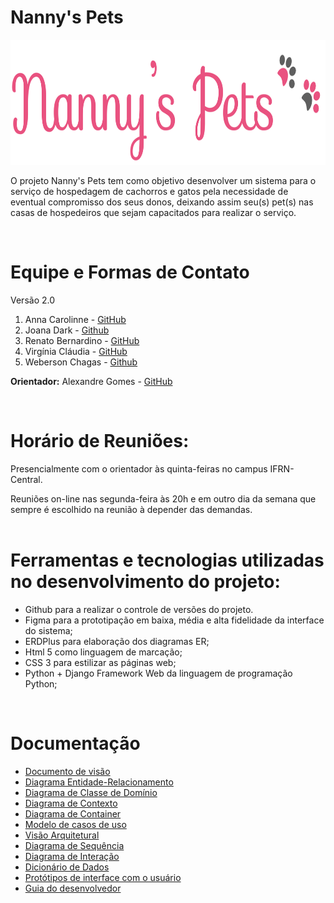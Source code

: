 # Nanny's Pets

<img src="logo.png" width="860" height="200" />

O projeto Nanny's Pets tem como objetivo desenvolver um sistema para o serviço de hospedagem de cachorros e gatos pela necessidade de eventual compromisso dos seus donos, deixando assim seu(s) pet(s) nas casas de hospedeiros que sejam capacitados para realizar o serviço.  

</br>

# Equipe e Formas de Contato

Versão 2.0 
1. Anna Carolinne - [GitHub](https://github.com/anna-albuquerque) 
2. Joana Dark - [Github](https://github.com/JoanaFernandes1998)
3. Renato Bernardino - [GitHub](https://github.com/renatobernardinodasilva)
4. Virgínia Cláudia - [GitHub](https://github.com/VCLM)
5. Weberson Chagas - [Github](https://github.com/wemersonchaga)

**Orientador:** Alexandre Gomes - [GitHub](https://github.com/alexlimatds)

</br>

# Horário de Reuniões:
Presencialmente com o orientador às quinta-feiras no campus IFRN-Central.  

Reuniões on-line nas segunda-feira às 20h e em outro dia da semana que sempre é escolhido na reunião à depender das demandas.   
</br>

# Ferramentas e tecnologias utilizadas no desenvolvimento do projeto:

* Github para a realizar o controle de versões do projeto.
* Figma para a prototipação em baixa, média e alta fidelidade da interface do sistema;
* ERDPlus para elaboração dos diagramas ER;
* Html 5 como linguagem de marcação;
* CSS 3 para estilizar as páginas web;
* Python + Django Framework Web da linguagem de programação Python;   
</br>

# Documentação

* [Documento de visão](doc/DocumentoDeVisao/doc-visao.md)
* [Diagrama Entidade-Relacionamento](doc/DiagramaER/DiagramaER.md)
* [Diagrama de Classe de Domínio](doc/DiagramaDeClassesDeDominio/dominio.md)
* [Diagrama de Contexto](doc/DiagramaDeContexto/Diagrama-Contexto.md)
* [Diagrama de Container](doc/DiagramaDeContainer.md/DiagramaDeContainer.md)
* [Modelo de casos de uso](doc/CDUs/cdu.md)
* [Visão Arquitetural](doc/VisaoArquitetural/VisaoArquitetural.md)
* [Diagrama de Sequência](doc/DiagramaDeSequencia/DiadramaDeSequencia.md)
* [Diagrama de Interação](doc/DiagramaDeInteracao/DiagramaDeInteracao.md)
* [Dicionário de Dados](doc/DicionarioDeDados/DicionarioDeDados.md)
* [Protótipos de interface com o usuário](doc/prototipos/prototipos.md)
* [Guia do desenvolvedor](guia-receber-pets.md)

